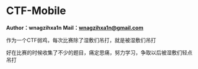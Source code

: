 # CTF-Mobile

**Author：wnagzihxa1n**
**Mail：wnagzihxa1n@gmail.com**

作为一个CTF弱鸡，每次比赛除了湿敷们吊打，就是被湿敷们吊打

好在比赛的时候收集了不少的题目，痛定思痛，努力学习，争取以后被湿敷们轻点吊打

